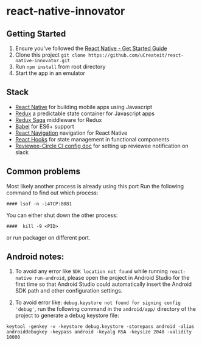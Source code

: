 # react-native-innovator

## Getting Started
1. Ensure you've followed the [React Native - Get Started Guide](https://reactnative.dev/docs/getting-started.html)
1. Clone this project `git clone https://github.com/uCreateit/react-native-innovator.git`
1. Run `npm install` from root directory
1. Start the app in an emulator

## Stack
- [React Native](https://facebook.github.io/react-native/) for building mobile apps using Javascript
- [Redux](https://redux.js.org/) a predictable state container for Javascript apps
- [Redux Saga](https://github.com/redux-saga/redux-saga) middleware for Redux
- [Babel](http://babeljs.io/) for ES6+ support
- [React Navigation](https://reactnavigation.org/) navigation for React Native
- [React Hooks](https://reactjs.org/docs/hooks-intro.html) for state management in functional components
- [Reviewee-Circle CI config doc](./REVIEWEE_CIRCLE_CI_CONFIG.md) for setting up reviewee notification on slack

## Common problems
  Most likely another process is already using this port
  Run the following command to find out which process:

    #### lsof -n -i4TCP:8081

  You can either shut down the other process:

    ####  kill -9 <PID>

  or run packager on different port.

## Android notes:

1. To avoid any error like ``SDK location not found`` while running ``react-native run-android``, please open the project in Android Studio for the first time so that Android Studio could automatically insert the Android SDK path and other configuration settings.

2. To avoid error like: ``debug.keystore not found for signing config 'debug'``, run the following command in the ``android/app/`` directory of the project to generate a debug keystore file:

``keytool -genkey -v -keystore debug.keystore -storepass android -alias androiddebugkey -keypass android -keyalg RSA -keysize 2048 -validity 10000``
